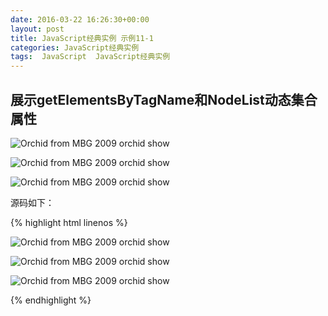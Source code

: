 ```yaml
---
date: 2016-03-22 16:26:30+00:00
layout: post
title: JavaScript经典实例 示例11-1
categories: JavaScript经典实例
tags:  JavaScript  JavaScript经典实例
---
```


展示getElementsByTagName和NodeList动态集合属性
----------------

<html xmlns="http://www.w3.org/1999/xthml" xml:lang="en">
<head>
<title>NodeList</title>
<script>
//<![CDTAT[

window.onload = function(){
    var imgs = document.getElementsByTagName('img');
    var blk1 = document.getElementById("result1");
    blk1.innerHTML = imgs.length;
    var p = document.createElement("p");
    var img = document.createElement("img");
    img.src = "http://lovechina.xyz/assets/media/image/media/image/orchids4.preview.jpg";
    p.appendChild(img);
    
    var paras = document.getElementsByTagName('p');
    paras[0].parentNode.appendChild(p);
    
    var blk2 = document.getElementById("result2");
    blk2.innerHTML = imgs.length;
    
}

//--><!]]>
</script>
</head>
<body>
<p><img src="http://lovechina.xyz/assets/media/image/media/image/orchids12.preview.jpg" alt="Orchid from MBG 2009 orchid show" /></p>
<p><img src="http://lovechina.xyz/assets/media/image/media/image/orchids6.preview.jpg" alt="Orchid from MBG 2009 orchid show" /></p>
<p><img src="http://lovechina.xyz/assets/media/image/media/image/orchids9.preview.jpg" alt="Orchid from MBG 2009 orchid show" /></p>
<div id="result1"></div>
<div id="result2"></div>
</body>
</html>

源码如下：

{% highlight html linenos %}
<!DOCTYPE html>
<html xmlns="http://www.w3.org/1999/xthml" xml:lang="en" lang="en">
<head>
<title>NodeList</title>
<script>
//<![CDTAT[

window.onload = function(){
    var imgs = document.getElementsByTagName('img');
    alert(imgs.length);
    var p = document.createElement("p");
    var img = document.createElement("img");
    img.src = "orchids4.preview.jpg";
    p.appendChild(img);
    
    var paras = document.getElementsByTagName('p');
    paras[0].parentNode.appendChild(p);
    
    alert(imgs.length);
}

//--><!]]>
</script>
</head>
<body>
<p><img src="orchids12.preview.jpg" alt="Orchid from MBG 2009 orchid show" /></p>
<p><img src="orchids6.preview.jpg" alt="Orchid from MBG 2009 orchid show" /></p>
<p><img src="orchids9.preview.jpg" alt="Orchid from MBG 2009 orchid show" /></p>
</body>
</html>
{% endhighlight %}
